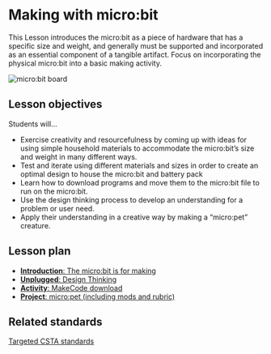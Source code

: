 # Making with micro:bit

This Lesson introduces the micro:bit as a piece of hardware that has a specific size and weight, and generally must be supported and incorporated as an essential component of a tangible artifact. Focus on incorporating the physical micro:bit into a basic making activity.

![micro:bit board](/static/courses/csintro/making/microbit-board.png)

## Lesson objectives

Students will...

* Exercise creativity and resourcefulness by coming up with ideas for using simple household materials to accommodate the micro:bit’s size and weight in many different ways.
* Test and iterate using different materials and sizes in order to create an optimal design to house the micro:bit and battery pack
* Learn how to download programs and move them to the micro:bit file to run on the micro:bit.
* Use the design thinking process to develop an understanding for a problem or user need.
* Apply their understanding in a creative way by making a “micro:pet” creature. 

## Lesson plan

* [**Introduction**: The micro:bit is for making](/courses/csintro/making/introduction)
* [**Unplugged**: Design Thinking](/courses/csintro/making/unplugged)
* [**Activity**: MakeCode download](/courses/csintro/making/activity)
* [**Project**: micro:pet (including mods and rubric)](/courses/csintro/making/project)

## Related standards

[Targeted CSTA standards](/courses/csintro/making/standards)